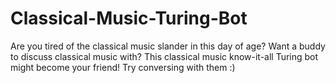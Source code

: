 # Classical-Music-Turing-Bot
Are you tired of the classical music slander in this day of age? Want a buddy to discuss classical music with? This classical music know-it-all Turing bot might become your friend! Try conversing with them :)
